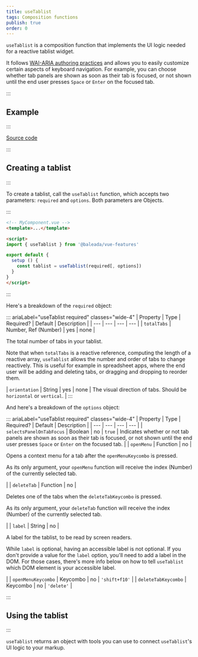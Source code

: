 ```yaml
---
title: useTablist
tags: Composition functions
publish: true
order: 0
---
```


`useTablist` is a composition function that implements the UI logic needed for a reactive tablist widget.

It follows [WAI-ARIA authoring practices](https://www.w3.org/TR/wai-aria-practices-1.1/#tabpanel) and allows you to easily customize certain aspects of keyboard navigation. For example, you can choose whether tab panels are shown as soon as their tab is focused, or not shown until the end user presses `Space` or `Enter` on the focused tab.

:::
## Example
:::

[Source code](https://github.com/baleada/docs/blob/main/src/components/ExampleUseTablist.vue)

<ExampleUseTablist class="with-mt" />


:::
## Creating a tablist
:::

To create a tablist, call the `useTablist` function, which accepts two parameters: `required` and `options`. Both parameters are Objects.

:::
```html
<!-- MyComponent.vue -->
<template>...</template>

<script>
import { useTablist } from '@baleada/vue-features'

export default {
  setup () {
    const tablist = useTablist(required[, options])
  }
}
</script>
```
:::

Here's a breakdown of the `required` object:

::: ariaLabel="useTablist required" classes="wide-4"
| Property | Type | Required? | Default | Description |
| --- | --- | --- | --- |
| `totalTabs` | Number, Ref (Number) | yes | none | <p>The total number of tabs in your tablist.</p><p>Note that when `totalTabs` is a reactive reference, computing the length of a reactive array, `useTablist` allows the number and order of tabs to change reactively. This is useful for example in spreadsheet apps, where the end user will be adding and deleting tabs, or dragging and dropping to reorder them.</p>
| `orientation` | String | yes | none | The visual direction of tabs. Should be `horizontal` or `vertical`. |
:::

And here's a breakdown of the `options` object:

::: ariaLabel="useTablist required" classes="wide-4"
| Property | Type | Required? | Default | Description |
| --- | --- | --- | --- |
| `selectsPanelOnTabFocus` | Boolean | no | `true` | Indicates whether or not tab panels are shown as soon as their tab is focused, or not shown until the end user presses `Space` or `Enter` on the focused tab. |
| `openMenu` | Function | no | <p>Opens a context menu for a tab after the `openMenuKeycombo` is pressed.</p><p>As its only argument, your `openMenu` function will receive the index (Number) of the currently selected tab.</p> |
| `deleteTab` | Function | no | <p>Deletes one of the tabs when the `deleteTabKeycombo` is pressed.</p><p>As its only argument, your `deleteTab` function will receive the index (Number) of the currently selected tab.</p> |
| `label` | String | no | <p>A label for the tablist, to be read by screen readers.</p><p>While `label` is optional, having an accessible label is not optional. If you don't provide a value for the `label` option, you'll need to add a label in the DOM. For those cases, there's more info below on how to tell `useTablist` which DOM element is your accessible label.</p> |
| `openMenuKeycombo` | Keycombo | no | `'shift+f10'` |
| `deleteTabKeycombo` | Keycombo | no | `'delete'` |


:::
## Using the tablist
:::

`useTablist` returns an object with tools you can use to connect `useTablist`'s UI logic to your markup.

